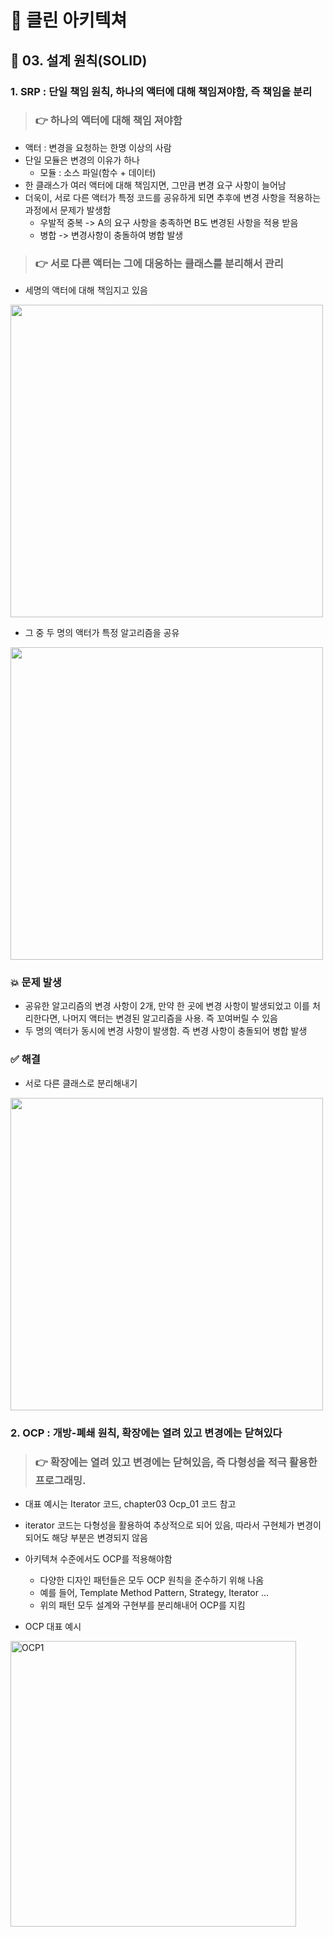 # 🧼 클린 아키텍쳐

## 📌 03. 설계 원칙(SOLID)

### 1. SRP : 단일 책임 원칙, 하나의 액터에 대해 책임져야함, 즉 책임을 분리

> ### 👉 하나의 액터에 대해 책임 져야함

- 액터 : 변경을 요청하는 한명 이상의 사람
- 단일 모듈은 변경의 이유가 하나
    - 모듈 : 소스 파일(함수 + 데이터)
- 한 클래스가 여러 액터에 대해 책임지면, 그만큼 변경 요구 사항이 늘어남
- 더욱이, 서로 다른 액터가 특정 코드를 공유하게 되면 추후에 변경 사항을 적용하는 과정에서 문제가 발생함
  - 우발적 중복 -> A의 요구 사항을 충족하면 B도 변경된 사항을 적용 받음
  - 병합 -> 변경사항이 충돌하여 병합 발생



> ### 👉 서로 다른 액터는 그에 대응하는 클래스를 분리해서 관리

- 세명의 액터에 대해 책임지고 있음 
<img src="https://github.com/jongheonleee/clean_architecture/assets/87258372/678170a5-3a45-4e0a-93db-dfd1c314edd8" width="500" height="500"/>

- 그 중 두 명의 액터가 특정 알고리즘을 공유 
<img src="https://github.com/jongheonleee/clean_architecture/assets/87258372/a4e7de29-e2bb-4285-a29d-4b3caf863b55" width="500" height="500"/>

### 💥 문제 발생 
- 공유한 알고리즘의 변경 사항이 2개, 만약 한 곳에 변경 사항이 발생되었고 이를 처리한다면, 나머지 액터는 변경된 알고리즘을 사용. 즉 꼬여버릴 수 있음
- 두 명의 액터가 동시에 변경 사항이 발생함. 즉 변경 사항이 충돌되어 병합 발생

### ✅ 해결
- 서로 다른 클래스로 분리해내기 
<img src="https://github.com/jongheonleee/clean_architecture/assets/87258372/709fc478-b35c-4245-b56d-bb48ba01af9d" width="500" height="500"/>


### 2. OCP : 개방-폐쇄 원칙, 확장에는 열려 있고 변경에는 닫혀있다

> ### 👉 확장에는 열려 있고 변경에는 닫혀있음, 즉 다형성을 적극 활용한 프로그래밍. 

- 대표 예시는 Iterator 코드, chapter03 Ocp_01 코드 참고
- iterator 코드는 다형성을 활용하여 추상적으로 되어 있음, 따라서 구현체가 변경이 되어도 해당 부분은 변경되지 않음
- 아키텍쳐 수준에서도 OCP를 적용해야함
  - 다양한 디자인 패턴들은 모두 OCP 원칙을 준수하기 위해 나옴
  - 예를 들어, Template Method Pattern, Strategy, Iterator ...
  - 위의 패턴 모두 설계와 구현부를 분리해내어 OCP를 지킴
 
- OCP 대표 예시

<img width="457" alt="OCP1" src="https://github.com/jongheonleee/clean_architecture/assets/87258372/822e8e2a-2606-41ba-abd9-b96d7e78f569">




